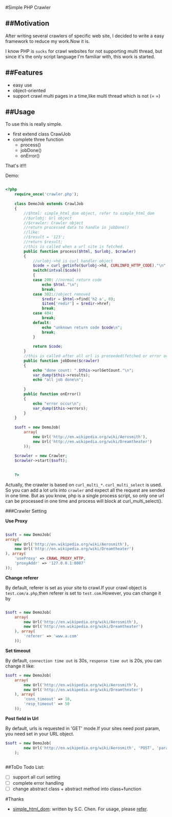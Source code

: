 #Simple PHP Crawler

##Motivation
----------
After writing several crawlers of specific web site, I decided to write a easy framework to reduce my work.Now it is.

I know PHP is `sucks` for crawl websites for not supporting multi thread, but since it's the only script language I'm familiar with, this work is started.

##Features
----------
*	easy use
*	object-oriented
*	support crawl multi pages in a time,like multi thread which is not (= =)

##Usage	
----------
To use this is really simple.

*	first extend class CrawlJob
*	complete three function
	*	process()
	*	jobDone()
	*	onError()	

That's it!!!

Demo:

```php

<?php
	require_once('crawler.php');
	
	class DemoJob extends CrawlJob
	{
		//$html: simple_html_dom object, refer to simple_html_dom
		//$urlobj: Url object
		//$crawler: Crawler object
		//return processed data to handle in jobDone()
		//like:
		//$result = '123';
		//return $result;
		//this is called when a url site is fetched.
		public function process($html, $urlobj, $crawler)
		{
			//urlobj->hd is curl handler object
			$code = curl_getinfo($urlobj->hd, CURLINFO_HTTP_CODE)."\n";
			switch(intval($code))
			{
			case 200: //normal return code
				echo $html."\n";
				break;
			case 302://object removed
				$redir = $html->find('h2 a', 0);
				$item['redir'] = $redir->href;
				break;
			case 404:
				break;
			default:
				echo "unknown return code $code\n";
				break;
			}
	
			return $code;
		}
		//this is called after all url is proceeded(fetched or error occur)
		public function jobDone($crawler)
		{
			echo "done count: ".$this->urlGetCount."\n";
			var_dump($this->results);
			echo "all job done\n";
	
		}
		public function onError()
		{
			echo "error occur\n";
			var_dump($this->errors);
		}
	}
	
	$soft = new DemoJob(
		array(
			new Url('http://en.wikipedia.org/wiki/Aerosmith'),
			new Url('http://en.wikipedia.org/wiki/Dreamtheater')
		));
	
	$crawler = new Crawler;
	$crawler->start($soft);
	
	
	?>
`````

Actually, the crawler is based on `curl_multi_*`. `curl_multi_select` is used. So you can add a lot urls into `crawler` and expect all the request are sended in one time. But as you know, php is a single process script, so only one url can be processed in one time and process will block at curl_multi_select().

###Crawler Setting

**Use Proxy**

```php

$soft = new DemoJob(
array(      
    new Url('http://en.wikipedia.org/wiki/Aerosmith'),                               
    new Url('http://en.wikipedia.org/wiki/Dreamtheater')                             
), array(   
    'useProxy' => CRAWL_PROXY_HTTP,                                                  
    'proxyAddr' => '127.0.0.1:8087'                                                  
));  
```

**Change referer**

By default, referer is set as your site to crawl.If your crawl object is `test.com/a.php`,then referer is set to `test.com`.However, you can change it by

```php

$soft = new DemoJob(
    array(
        new Url('http://en.wikipedia.org/wiki/Aerosmith'),                               
        new Url('http://en.wikipedia.org/wiki/Dreamtheater')                             
    ), array(
        'referer' => 'www.a.com'                                                                                                                                                  
    ));

```

**Set timeout**


By default, `connection time out` is 30s, `response time out` is 20s, you can change it like:

```php
$soft = new DemoJob(
    array(      
        new Url('http://en.wikipedia.org/wiki/Aerosmith'),                               
        new Url('http://en.wikipedia.org/wiki/Dreamtheater')                             
    ), array(       
        'conn_timeout' => 10,                                                            
        'resp_timeout' => 50                                                                                                                                                      
    ));   
```
 
**Post field in Url**


By default, urls is requested in 'GET' mode.If your sites need post param, you need set in your URL object.

```php
$soft = new DemoJob(
        new Url('http://en.wikipedia.org/wiki/Aerosmith', 'POST', 'para1=val1&para2=val2')
    );   
    
```


##ToDo
Todo List:
 - [ ] support all curl setting
 - [ ] complete error handling
 - [ ] change abstract class + abstract method into class+function

#Thanks
*	[simple_html_dom](http://simplehtmldom.sourceforge.net/): written by S.C. Chen. For usage, please [refer](http://simplehtmldom.sourceforge.net/).
